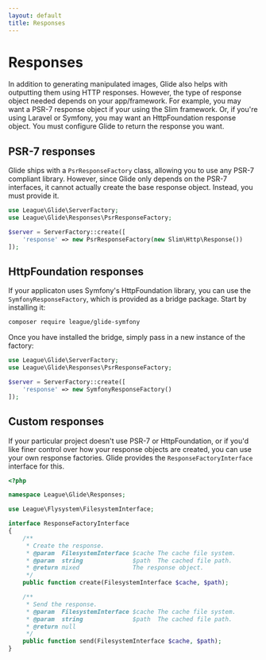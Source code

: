 ```yaml
---
layout: default
title: Responses
---
```


# Responses

In addition to generating manipulated images, Glide also helps with outputting them using HTTP responses. However, the type of response object needed depends on your app/framework. For example, you may want a PSR-7 response object if your using the Slim framework. Or, if you're using Laravel or Symfony, you may want an HttpFoundation response object. You must configure Glide to return the response you want.

## PSR-7 responses

Glide ships with a `PsrResponseFactory` class, allowing you to use any PSR-7 compliant library. However, since Glide only depends on the  PSR-7 interfaces, it cannot actually create the base response object. Instead, you must provide it.

~~~ php
use League\Glide\ServerFactory;
use League\Glide\Responses\PsrResponseFactory;

$server = ServerFactory::create([
    'response' => new PsrResponseFactory(new Slim\Http\Response())
]);
~~~

## HttpFoundation responses

If your applicaton uses Symfony's HttpFoundation library, you can use the `SymfonyResponseFactory`, which is provided as a bridge package. Start by installing it:

~~~ bash
composer require league/glide-symfony
~~~

Once you have installed the bridge, simply pass in a new instance of the factory:

~~~ php
use League\Glide\ServerFactory;
use League\Glide\Responses\PsrResponseFactory;

$server = ServerFactory::create([
    'response' => new SymfonyResponseFactory()
]);
~~~

## Custom responses

If your particular project doesn't use PSR-7 or HttpFoundation, or if you'd like finer control over how your response objects are created, you can use your own response factories. Glide provides the `ResponseFactoryInterface` interface for this.

~~~ php
<?php

namespace League\Glide\Responses;

use League\Flysystem\FilesystemInterface;

interface ResponseFactoryInterface
{
    /**
     * Create the response.
     * @param  FilesystemInterface $cache The cache file system.
     * @param  string              $path  The cached file path.
     * @return mixed               The response object.
     */
    public function create(FilesystemInterface $cache, $path);

    /**
     * Send the response.
     * @param  FilesystemInterface $cache The cache file system.
     * @param  string              $path  The cached file path.
     * @return null
     */
    public function send(FilesystemInterface $cache, $path);
}
~~~